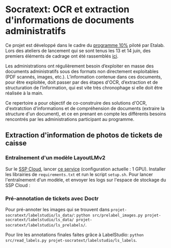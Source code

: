 # Socratext: OCR et extraction d'informations de documents administratifs 

Ce projet est développé dans le cadre du [programme 10%](https://10pourcent.etalab.studio/) piloté par Etalab. 
Lors des ateliers de lancement qui se sont tenus les 13 et 14 juin, des premiers éléments de cadrage ont été rassemblés [ici](https://github.com/etalab-ia/programme10pourcent/wiki/Ateliers-OCR-et-extraction-d'informations-%C3%A0-partir-de-documents-administratifs).

Les administrations ont régulièrement besoin d’exploiter en masse des documents administratifs sous des formats non directement exploitables (PDF scannés, images, etc.). L’information contenue dans ces documents, pour être exploitée, doit passer par des étapes d'OCR, d’extraction et de structuration de l’information, qui est vite très chronophage si elle doit être réalisée à la main. 

Ce repertoire a pour objectif de co-construire des solutions d'OCR, d'extratction d'informations et de compréhension de documents (extraire la structure d'un document), et ce en prenant en compte les différents besoins rencontrés par les administrations participant au programme. 

## Extraction d'information de photos de tickets de caisse

### Entraînement d'un modèle LayoutLMv2

Sur le [SSP Cloud](https://datalab.sspcloud.fr/home), lancer [ce service](https://datalab.sspcloud.fr/launcher/ide/vscode-python-gpu?autoLaunch=true&security.allowlist.enabled=false&service.image.pullPolicy=«Always»&onyxia.friendlyName=«vscode-python-gpu-pull») (configuration actuelle : 1 GPU). Installer les librairies de `requirements.txt` et run le script `setup.sh`. Pour lancer l'entraînement d'un modèle, et envoyer les logs sur l'espace de stockage du SSP Cloud :

### Pré-annotation de tickets avec Doctr

Pour pré-annoter les images qui se trouvent dans `projet-socratext/labelstudio/ls_data/`: `python src/prelabel_images.py projet-socratext/labelstudio/ls_data/ projet-socratext/labelstudio/ls_prelabels/`.

Pour lire les annotations finales faites grâce à LabelStudio: `python src/read_labels.py projet-socratext/labelstudio/ls_labels`.
